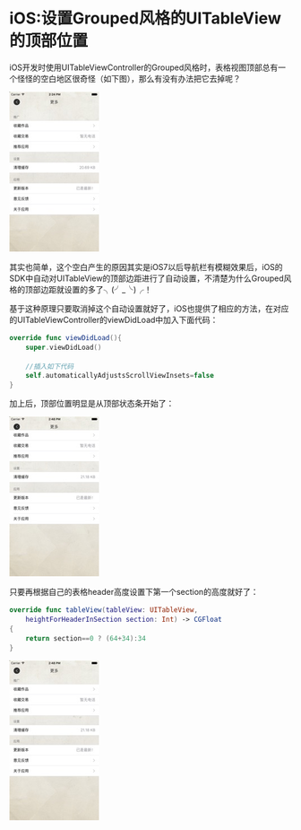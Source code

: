 # iOS:设置Grouped风格的UITableView的顶部位置
iOS开发时使用UITableViewController的Grouped风格时，表格视图顶部总有一个怪怪的空白地区很奇怪（如下图），那么有没有办法把它去掉呢？

![图片1](../images/tips_iOS_1_1.jpg)

其实也简单，这个空白产生的原因其实是iOS7以后导航栏有模糊效果后，iOS的SDK中自动对UITableView的顶部边距进行了自动设置，不清楚为什么Grouped风格的顶部边距就设置的多了╮(╯_╰)╭！

基于这种原理只要取消掉这个自动设置就好了，iOS也提供了相应的方法，在对应的UITableViewController的viewDidLoad中加入下面代码：

```swift
override func viewDidLoad(){
	super.viewDidLoad()

	//插入如下代码
	self.automaticallyAdjustsScrollViewInsets=false
}	
```

加上后，顶部位置明显是从顶部状态条开始了：

![图片1](../images/tips_iOS_1_2.jpg)

只要再根据自己的表格header高度设置下第一个section的高度就好了：

```swift
override func tableView(tableView: UITableView,
	heightForHeaderInSection section: Int) -> CGFloat
{
    return section==0 ? (64+34):34
}
```

![图片1](../images/tips_iOS_1_3.jpg)